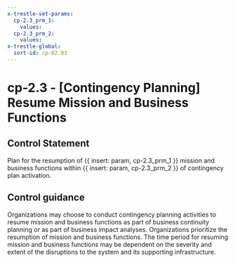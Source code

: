 ```yaml
---
x-trestle-set-params:
  cp-2.3_prm_1:
    values:
  cp-2.3_prm_2:
    values:
x-trestle-global:
  sort-id: cp-02.03
---
```


# cp-2.3 - \[Contingency Planning\] Resume Mission and Business Functions

## Control Statement

Plan for the resumption of {{ insert: param, cp-2.3_prm_1 }} mission and business functions within {{ insert: param, cp-2.3_prm_2 }} of contingency plan activation.

## Control guidance

Organizations may choose to conduct contingency planning activities to resume mission and business functions as part of business continuity planning or as part of business impact analyses. Organizations prioritize the resumption of mission and business functions. The time period for resuming mission and business functions may be dependent on the severity and extent of the disruptions to the system and its supporting infrastructure.
